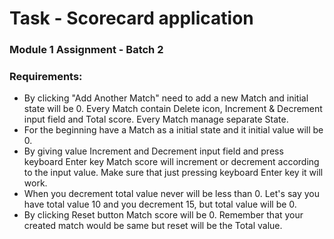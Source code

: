 # Task - Scorecard application
### Module 1 Assignment - Batch 2

### Requirements:
- By clicking "Add Another Match" need to add a new Match and initial state will be 0. Every Match contain Delete icon, Increment & Decrement input field and Total score. Every Match manage separate State.
- For the beginning have a Match as a initial state and it initial value will be 0.
- By giving value Increment and Decrement input field and press keyboard Enter key Match score will increment or decrement according to the input value. Make sure that just pressing keyboard Enter key it will work.
- When you decrement total value never will be less than 0. Let's say you have total value 10 and you decrement 15, but total value will be 0.
- By clicking Reset button Match score will be 0. Remember that your created match would be same but reset will be the Total value.